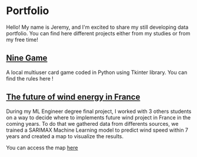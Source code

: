 # Portfolio

Hello! My name is Jeremy, and I'm excited to share my still developing data portfolio. You can find here different projects either from my studies or from my free time!

## [Nine Game](https://github.com/j3r3my19/nine_game)

A local multiuser card game coded in Python using Tkinter library. You can find the rules here ! 

## [The future of wind energy in France](https://github.com/tristanGIANDO/jedha_final_project)

During my ML Engineer degree final project, I worked with 3 others students on a way to decide where to implements future wind project in France in the coming years. To do that we gathered data from differents sources, we trained a SARIMAX Machine Learning model to predict wind speed within 7 years and created a map to visualize the results. 

You can access the map [here](https://tristangiando.github.io/jedha_final_project/jedha_final_project/map/app_flask/final_map.html)
